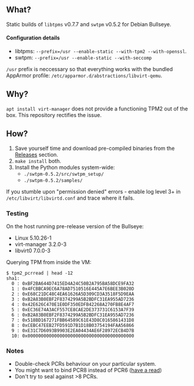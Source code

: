 ## What?

Static builds of `libtpms` v0.7.7 and `swtpm` v0.5.2 for Debian Bullseye.

#### Configuration details
- libtpms: `--prefix=/usr --enable-static --with-tpm2 --with-openssl`.
- swtpm: `--prefix=/usr --enable-static --with-seccomp`

`/usr` prefix is neccessary so that everything works with the bundled AppArmor profile: `/etc/apparmor.d/abstractions/libvirt-qemu`.

## Why?

`apt install virt-manager` does not provide a functioning TPM2 out of the box. This repository rectifies the issue.

## How?

1. Save yourself time and download pre-compiled binaries from the [Releases](https://github.com/savchenko/debian-qemu-tpm/releases) section.
2. `make install` both.
3. Install the Python modules system-wide:
   - `./swtpm-0.5.2/src/swtpm_setup/`
   - `./swtpm-0.5.2/samples/`

If you stumble upon "permission denied" errors - enable log level 3+ in `/etc/libvirt/libvirtd.conf` and trace where it fails.

### Testing
On the host running pre-release version of the Bullseye:
- Linux 5.10.26-1 
- virt-manager 3.2.0-3
- libvirt0 7.0.0-3

Querying TPM from inside the VM:
```
$ tpm2_pcrread | head -12
sha1:
  0 : 0xBF2BA644D7415ED4A24C50B2A795BA58DCE9FA32
  1 : 0x4FCBBCA9EC6A78AD7510516E445A7E6BEE3B020D
  2 : 0xE68C21DC48C4EA61626A5D309CD3A3518F5D9EAA
  3 : 0xB2A83B0EBF2F8374299A5B2BDFC31EA955AD7236
  4 : 0x42E626C470E1E0DF350EDFB42268A270FB8E4AF7
  5 : 0xEC36E74A3ACF557CE8CAE2DE373731C6153A7F39
  6 : 0xB2A83B0EBF2F8374299A5B2BDFC31EA955AD7236
  7 : 0x518BD167271FBB64589C61E43D8C0165861431D8
  8 : 0xCEBC47EEB27FD591D7B1D18B03754194FAA56866
  9 : 0xE31C7D6093B9903E2EA04434AE6F28972ECB4D7B
  10: 0x0000000000000000000000000000000000000000
```

### Notes
- Double-check PCRs behaviour on your particular system.
- You might want to bind PCR8 instead of PCR6 ([have a read](https://www.gnu.org/software/grub/manual/grub/html_node/Measured-Boot.html))
- Don't try to seal against >8 PCRs.

